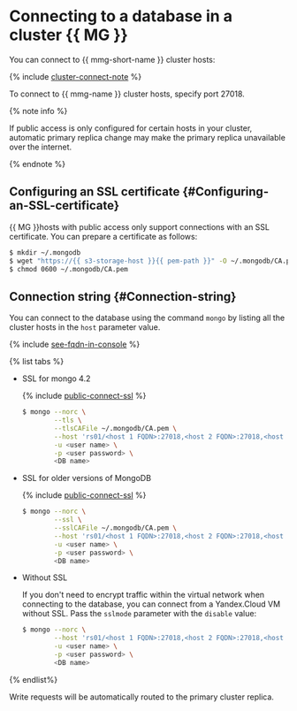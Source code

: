 # Connecting to a database in a cluster {{ MG }}

You can connect to {{ mmg-short-name }} cluster hosts:

{% include [cluster-connect-note](../../_includes/mdb/cluster-connect-note.md) %}

To connect to {{ mmg-name }} cluster hosts, specify port 27018.

{% note info %}

If public access is only configured for certain hosts in your cluster, automatic primary replica change may make the primary replica unavailable over the internet.

{% endnote %}

## Configuring an SSL certificate {#Configuring-an-SSL-certificate}

{{ MG }}hosts with public access only support connections with an SSL certificate. You can prepare a certificate as follows:


```bash
$ mkdir ~/.mongodb
$ wget "https://{{ s3-storage-host }}{{ pem-path }}" -O ~/.mongodb/CA.pem
$ chmod 0600 ~/.mongodb/CA.pem
```

## Connection string {#Connection-string}

You can connect to the database using the command `mongo` by listing all the cluster hosts in the `host` parameter value.

{% include [see-fqdn-in-console](../../_includes/mdb/see-fqdn-in-console.md) %}

{% list tabs %}

- SSL for mongo 4.2

  {% include [public-connect-ssl](../../_includes/mdb/public-connect-ssl.md) %}

  
  ```bash
  $ mongo --norc \
          --tls \
          --tlsCAFile ~/.mongodb/CA.pem \
          --host 'rs01/<host 1 FQDN>:27018,<host 2 FQDN>:27018,<host N FQDN>:27018' \
          -u <user name> \
          -p <user password> \
          <DB name>
  ```

- SSL for older versions of MongoDB

  {% include [public-connect-ssl](../../_includes/mdb/public-connect-ssl.md) %}

  
  ```bash
  $ mongo --norc \
          --ssl \
          --sslCAFile ~/.mongodb/CA.pem \
          --host 'rs01/<host 1 FQDN>:27018,<host 2 FQDN>:27018,<host N FQDN>:27018' \
          -u <user name> \
          -p <user password> \
          <DB name>
  ```

- Without SSL

  If you don't need to encrypt traffic within the virtual network when connecting to the database, you can connect from a Yandex.Cloud VM without SSL. Pass the `sslmode` parameter with the `disable` value:

  
  ```bash
  $ mongo --norc \
          --host 'rs01/<host 1 FQDN>:27018,<host 2 FQDN>:27018,<host N FQDN>:27018' \
          -u <user name> \
          -p <user password> \
          <DB name>
  ```

{% endlist%}

Write requests will be automatically routed to the primary cluster replica.

